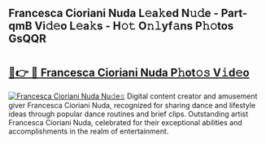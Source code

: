 ## Francesca Cioriani Nuda L𝚎a𝚔ed N𝚞𝚍e - Part-qmB Vi𝚍𝚎o L𝚎a𝚔s - H𝚘𝚝 O𝚗𝚕yf𝚊ns P𝚑𝚘tos GsQQR

# <h2><a href="http://kf7kbl.oniu.top/?m=Francesca+Cioriani+Nuda">🔗👉 🔴 Francesca Cioriani Nuda P𝚑ot𝚘𝚜 V𝚒d𝚎o</a></h2>

[![Francesca Cioriani Nuda Nu𝚍e𝚜](https://i.imgur.com/0qMVB7G.gif)](http://kf7kbl.oniu.top/?m=Francesca+Cioriani+Nuda)
Digital content creator and amusement giver Francesca Cioriani Nuda, recognized for sharing dance and lifestyle ideas through popular dance routines and brief clips. Outstanding artist Francesca Cioriani Nuda, celebrated for their exceptional abilities and accomplishments in the realm of entertainment.  
